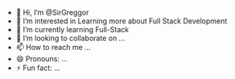 - 👋 Hi, I’m @SirGreggor
- 👀 I’m interested in Learning more about Full Stack Development 
- 🌱 I’m currently learning Full-Stack
- 💞️ I’m looking to collaborate on ...
- 📫 How to reach me ...
- 😄 Pronouns: ...
- ⚡ Fun fact: ...

<!---
SirGreggor/SirGreggor is a ✨ special ✨ repository because its `README.md` (this file) appears on your GitHub profile.
You can click the Preview link to take a look at your changes.
--->
